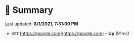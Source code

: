 # 📖 Summary
Last updated: **8/1/2021, 7:31:00 PM**

- `GET` [https://google.com](https://google.com) - **Up** (91ms)
